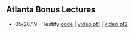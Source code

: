 ## Atlanta Bonus Lectures

* 05/28/19 - Testify [code](https://github.com/learn-co-students/atl-bonus-lectures/tree/master/testify) | [video pt1](https://youtu.be/BgXclveaPAY) | [video pt2]()
